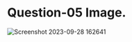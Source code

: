 # Question-05 Image.
![Screenshot 2023-09-28 162641](https://github.com/Khush0031/pw-skills-full-stack-web-dev-assignment-solution/assets/121889921/587dc09d-67e6-49d1-8eae-d5921c1698d4)
